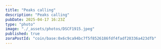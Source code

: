 ```yaml
---
title: "Peaks calling"
description: "Peaks calling"
pubDate: 2025-04-17 16:23Z
type: "photo"
image: "./_assets/photos/DSCF1915.jpeg"
published: true
zoraPostId: "coin/base:0x6c9ca94bc7f5f8526186fdf4fadf20336a423dfb"
---
```

